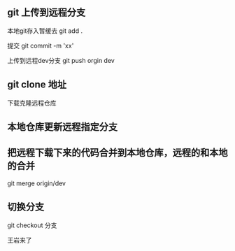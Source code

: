 ## git 上传到远程分支

本地git存入暂缓去
git add .

提交
git commit -m 'xx'

上传到远程dev分支
git push orgin dev

## git clone  地址
下载克隆远程仓库

## 本地仓库更新远程指定分支
## 把远程下载下来的代码合并到本地仓库，远程的和本地的合并
git merge origin/dev

## 切换分支
git checkout 分支


王岩来了
 

